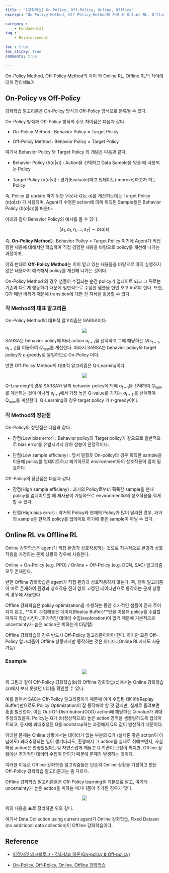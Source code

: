 ```yaml
---
title : "[강화학습] On-Policy, Off-Policy, Online, Offline"
excerpt: "On-Policy Method, Off-Policy Method의 차이 와 Online RL, Offline RL의 차이에 대해 정리해보자"

category :
    - Fundamental
tag :
    - Reinforcement

toc : true
toc_sticky: true
comments: true

---
```

On-Policy Method, Off-Policy Method의 차이 와 Online RL, Offline RL의 차이에 대해 정리해보자


## On-Policy vs Off-Policy

강화학습 알고리즘은 On-Policy 방식과 Off-Policy 방식으로 분류될 수 있다.

On-Policy 방식과 Off-Policy 방식의 주요 차이점은 다음과 같다.


- On-Policy Method : Behavior Policy $=$ Target Policy

- Off-Policy Method : Behavior Policy $\neq$ Target Policy


여기서 Behavior Policy 와 Target Policy 의 개념은 다음과 같다.


- Behavior Policy $(b(a \vert s))$ : Action을 선택하고 Data Sample을 얻을 때 사용되는 Policy

- Target Policy $(\pi(a \vert s))$ : 평가(Evaluate)하고 업데이트(Improve)하고자 하는 Policy

즉, Policy 를 update 하기 위한 $V(s)$나 $Q(s,a)$를 계산하는데는 Target Policy $(\pi(a \vert s))$ 가 사용되며, Agent가 수행한 action에 의해 획득된 Sample들은 Behavior Policy $(b(a \vert s))$를 따른다.

아래와 같이 Behavior Policy의 예시를 들 수 있다.
 
$$ [ s_{1},a_{1},r_{1}, ... , s_{T} ] \sim b(a \vert s) $$


즉, **On-Policy Method**는 Behavior Policy $=$ Target Policy 이기에 Agent가 직접 행한 내용에 대해서만 학습하여 직접 경험한 내용을 바탕으로 policy를 개선해 나가는 과정이며, 

이와 반대로 **Off-Policy Method**는 이미 알고 있는 내용들을 바탕으로 아직 실행하지 않은 내용까지 예측해서 policy를 개선해 나가는 것이다.

On-Policy Method 의 경우 샘플이 수집되는 순간 policy가 업데이트 되고 그 뒤로는 기존과 다르게 행동하기 때문에 필연적으로 수집한 샘플을 한번 보고 버려야 한다. 또한, Q가 매번 바뀌기 때문에 transition에 대한 전 지식을 활용할 수 없다.

### 각 Method의 대표 알고리즘


On-Policy Method의 대표적 알고리즘은 SARSA이다.

<p align="center"><img src="https://github.com/jebeom/jebeom.github.io/assets/107978090/46bf82e7-64e6-420b-8f44-184a7930d1d2" ></p>

SARSA는 behavior policy에 따라 action $a_{t+1}$을 선택하고 그에 해당하는 $Q(s_{t+1},a_{t+1})$을 이용하여 $Q_{new}$를 계산한다. 따라서 SARSA는 behavior policy와 target policy가 $\epsilon$-greedy로 동일하므로 On-Policy 이다.


반면 Off-Policy Method의 대표적 알고리즘은 Q-Learning이다.

<p align="center"><img src="https://github.com/jebeom/jebeom.github.io/assets/107978090/a2237fde-9ecc-4058-802d-e2e6ed98dcb2" ></p>

Q-Learning의 경우 SARSA와 달리 behavior policy에 의해 $a_{t+1}$을 선택하여 $Q_{new}$를 계산하는 것이 아니라 $s_{t+1}$에서 가장 높은 Q-value를 가지는 $a_{t+1}$ 를 선택하여 $Q_{new}$를 계산한다. Q-Learning의 경우 target policy 가 $\epsilon$-greedy이다.


### 각 Method의 장단점

On-Policy의 장단점은 다음과 같다.

- 장점(Low bias error) : Behavior policy와 Target policy가 같으므로 일반적으로 bias error를 유발시키지 않아 성능이 안정적이다.

- 단점(Low sample efficieny) : 앞서 말했듯 On-policy의 경우 획득한 sample을 이용해 policy를 업데이트하고 폐기하므로 environment와의 상호작용이 많이 필요하다.


Off-Policy의 장단점은 다음과 같다. 

- 장점(High sample efficieny) : 과거의 Policy로부터 획득한 sample을 현재 policy를 업데이트할 때 재사용이 가능하므로 environment와의 상호작용을 적게 할 수 있다.

- 단점(High bias error) : 과거의 Policy와 현재의 Policy가 많이 달라진 경우, 과거의 sample은 현재의 policy를 업데이트 하기에 좋은 sample이 아닐 수 있다.


## Online RL vs Offline RL


Online 강화학습은 agent가 직접 환경과 상호작용하는 것으로 지속적으로 환경과 상호작용을 가정하는 문제 상황의 경우에 사용한다.

Online + On-Policy (e.g. PPO) / Online + Off-Policy (e.g. DQN, SAC) 알고리즘 모두 존재한다.

반면 Offline 강화학습은 agent가 직접 환경과 상호작용하지 않는다. 즉, 행위 알고리즘이 따로 존재하여 환경과 상호작용 전혀 없이 고정된 데이터만으로 동작하는 문제 상황의 경우에 사용한다.

Offline 강화학습은 policy optimization을 수행하는 동안 추가적인 샘플이 전혀 주어지지 않고, **이미 수집해놓은 데이터(Replay Buffer)**만을 이용해 policy를 수렴할때까지 학습시킨다.(추가적인 데이터 수집(exploration)이 없기 때문에 기본적으로 uncertainty가 높은 action은 피하는게 타당함)

Offline 강화학습의 경우 반드시 Off-Policy 알고리즘이어야 한다. 하지만 모든 Off-Policy 알고리즘이 Offline 상황에서만 동작하는 것은 아니다.(Online RL에서도 사용가능)

### Example

<p align="center"><img src="https://github.com/jebeom/jebeom.github.io/assets/107978090/6fea1435-ced4-4ff0-a6a8-c20cc5ef433b" ></p>

위 그림과 같이 Off-Policy 강화학습(b)와 Offline 강화학습(c)에서는 Online 강화학습(a)에서 보지 못했던 버퍼를 확인할 수 있다.

예를 들어서 SAC는 Off-Policy 알고리즘이기 때문에 이미 수집된 데이터(Replay Buffer)만으로도 Policy Optimization이 잘 동작해야 할 것 같지만, 실제로 돌려보면 종종 발산한다. 이는 Out-Of-Distribution(OOD) action에 해당하는 Q-value가 과대추정되었을때, Policy는 Q가 (비정상적으로) 높은 action 영역을 샘플링하도록 업데이트되고, 동시에 과대추정된 Q를 bootstrap하는 과정에서 Q의 값이 발산하기 때문이다.

이러한 문제는 Online 상황에서는 데이터가 없는 부분의 Q가 (실제론 좋은 action이 아님에도) 과대추정되는 일이 생기더라도, 환경에서 그 action을 실제로 취해보면서, 사실 해당 action은 안좋았었다는걸 자연스럽게 깨닫고 Q 학습이 보정이 되지만, Offline 상황에선 추가적인 데이터 수집이 안되기 때문에 문제가 발생하는 것이다. 

이러한 이유로 Offline 강화학습 알고리즘들은 단순히 Online 상황을 가정하고 만든 Off-Policy 강화학습 알고리즘과는 좀 다르다.


Offline 강화학습 알고리즘들은 Off-Policy learning을 기본으로 깔고, 여기에 uncertainty가 높은 action을 피하는 매커니즘이 추가된 경우가 많다.

<p align="center"><img src="https://github.com/jebeom/jebeom.github.io/assets/107978090/c428e84b-981b-4306-b175-f1d9b23ffc51" ></p>

위의 내용을 표로 정리하면 위와 같다.

여기서  Data Collection using current agent가 Online 강화학습, Fixed Dataset (no additional data collection)이 Offline 강화학습이다.


## Reference

- [이것저것 테크블로그 - 강화학습 이론(On-policy & Off-policy)](https://ai-com.tistory.com/entry/RL-%EA%B0%95%ED%99%94%ED%95%99%EC%8A%B5-%EC%9D%B4%EB%A1%A0-On-policy-Off-policy)


- [On-Policy, Off-Policy, Online, Offline 강화학습](https://seungwooham.tistory.com/entry/On-Policy-Off-Policy-Online-Offline-%EA%B0%95%ED%99%94%ED%95%99%EC%8A%B5)
